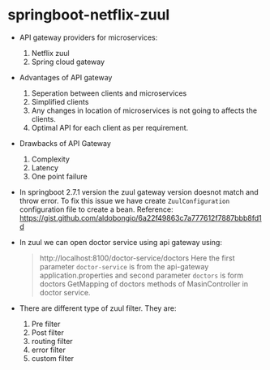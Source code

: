 # springboot-netflix-zuul

* API gateway providers for microservices:
    1. Netflix zuul
    2. Spring cloud gateway
    
* Advantages of API gateway
    1. Seperation between clients and microservices
    2. Simplified clients
    3. Any changes in location of microservices is not going to affects the clients.
    4. Optimal API for each client as per requirement.
    
* Drawbacks of API Gateway
    1. Complexity
    2. Latency
    3. One point failure

* In springboot 2.7.1 version the zuul gateway version doesnot match and throw error. To fix this issue we have create `ZuulConfiguration` configuration file to create a bean. Reference: https://gist.github.com/aldobongio/6a22f49863c7a777612f7887bbb8fd1d
* In zuul we can open doctor service using api gateway using:
	> http://localhost:8100/doctor-service/doctors
Here the first parameter `doctor-service` is from the api-gateway application.properties and second parameter `doctors` is form doctors GetMapping of doctors methods of MasinController in doctor service.

* There are different type of zuul filter. They are:
	1. Pre filter
	2. Post filter
	3. routing filter
	4. error filter
	5. custom filter
	

